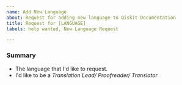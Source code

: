 ```yaml
---
name: Add New Language
about: Request for adding new language to Qiskit Documentation
title: Request for [LANGUAGE]
labels: help wanted, New Language Request

---
```


<!--
⚠️ If you do not respect this template, this issue will be closed.
⚠️ Your issue title should be short detailed and understandable for all.
⚠️ Please make sure to do the following before creating an issue.

- [ ] I have checked if there's an already existing issue for this language.
- [ ] I have read the CONTRIBUTING document on the Qiskit website. (Link - https://qiskit.org/documentation/contributing_to_qiskit.html#translating-documentation)
- [ ] I understand that there have to be more volunteers for the role of Translation Lead, Proofreaders and Translators to get the request approved and open the language in Crowdin.
-->

### Summary

- The language that I'd like to request.
- I'd like to be a _Translation Lead/ Proofreader/ Translator_
